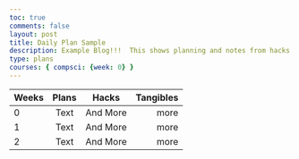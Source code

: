```yaml
---
toc: true
comments: false
layout: post
title: Daily Plan Sample
description: Example Blog!!!  This shows planning and notes from hacks.
type: plans
courses: { compsci: {week: 0} }
---
```


|Weeks      | Plans      | Hacks       | Tangibles   |
| ----     |  :---:     |     :---:    | ---:      |
| 0   |  Text     |  And More    |    more    |
| 1    |  Text     |  And More    |    more    |
| 2    |  Text     |  And More    |    more    |